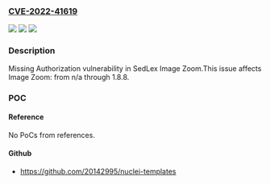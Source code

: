 ### [CVE-2022-41619](https://cve.mitre.org/cgi-bin/cvename.cgi?name=CVE-2022-41619)
![](https://img.shields.io/static/v1?label=Product&message=Image%20Zoom&color=blue)
![](https://img.shields.io/static/v1?label=Version&message=n%2Fa%3C%3D%201.8.8%20&color=brighgreen)
![](https://img.shields.io/static/v1?label=Vulnerability&message=CWE-862%20Missing%20Authorization&color=brighgreen)

### Description

Missing Authorization vulnerability in SedLex Image Zoom.This issue affects Image Zoom: from n/a through 1.8.8.

### POC

#### Reference
No PoCs from references.

#### Github
- https://github.com/20142995/nuclei-templates

